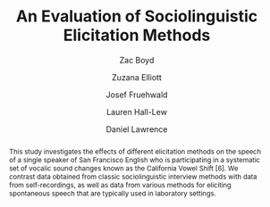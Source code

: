 ---
abstract: This study investigates the effects of different elicitation methods on
  the speech of a single speaker of San Francisco English who is participating in
  a systematic set of vocalic sound changes known as the California Vowel Shift [6].
  We contrast data obtained from classic sociolinguistic interview methods with data
  from self-recordings, as well as data from various methods for eliciting spontaneous
  speech that are typically used in laboratory settings.
author:
- Zac Boyd
- Zuzana Elliott
- Josef Fruehwald
- Lauren Hall-Lew
- Daniel Lawrence
category: paper
journal: ''
layout: publication
p_url: https://www.internationalphoneticassociation.org/icphs-proceedings/ICPhS2015/Papers/ICPHS0800.pdf
published: Proceedings of the 18th International Congress of Phonetic Sciences
title: An Evaluation of Sociolinguistic Elicitation Methods
year: '2015'
---